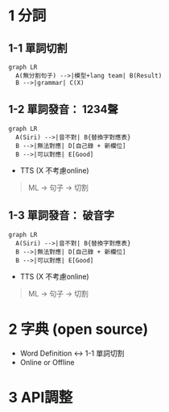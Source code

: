 # 1 分詞

## 1-1 單詞切割
```mermaid
graph LR
  A(無分割句子) -->|模型+lang team| B(Result)
  B -->|grammar| C(X)
```

## 1-2 單詞發音： 1234聲
```mermaid
graph LR
  A(Siri) -->|音不對| B{替換字對應表}
  B -->|無法對應| D[自己錄 + 新欄位]
  B -->|可以對應| E[Good]
```
- TTS (X 不考慮online)
> ML -> 句子 -> 切割

## 1-3 單詞發音： 破音字
```mermaid
graph LR
  A(Siri) -->|音不對| B{替換字對應表}
  B -->|無法對應| D[自己錄 + 新欄位]
  B -->|可以對應| E[Good]
```
- TTS (X 不考慮online)
> ML -> 句子 -> 切割

# 2 字典 (open source)
- Word Definition <-> 1-1 單詞切割
- Online or Offline

# 3 API調整
